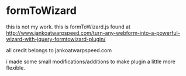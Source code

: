 formToWizard
===================

this is not my work. this is formToWizard.js found at http://www.jankoatwarpspeed.com/turn-any-webform-into-a-powerful-wizard-with-jquery-formtowizard-plugin/

all credit belongs to jankoatwarpspeed.com

i made some small modifications/additions to make plugin a little more flexible.